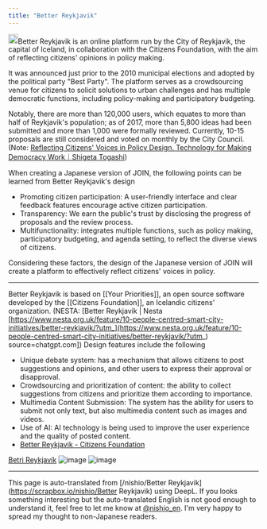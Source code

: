 ```yaml
---
title: "Better Reykjavik"
---
```


<img src='https://scrapbox.io/api/pages/nishio-en/GPT/icon' alt='GPT.icon' height="19.5"/>Better Reykjavik is an online platform run by the City of Reykjavik, the capital of Iceland, in collaboration with the Citizens Foundation, with the aim of reflecting citizens' opinions in policy making.

It was announced just prior to the 2010 municipal elections and adopted by the political party "Best Party". The platform serves as a crowdsourcing venue for citizens to solicit solutions to urban challenges and has multiple democratic functions, including policy-making and participatory budgeting.

Notably, there are more than 120,000 users, which equates to more than half of Reykjavik's population; as of 2017, more than 5,800 ideas had been submitted and more than 1,000 were formally reviewed. Currently, 10-15 proposals are still considered and voted on monthly by the City Council.
(Note: [Reflecting Citizens' Voices in Policy Design. Technology for Making Democracy Work｜Shigeta Togashi](https://note.com/siarrot/n/n21d1b86cd2e5?utm_source=chatgpt.com))

When creating a Japanese version of JOIN, the following points can be learned from Better Reykjavik's design
- Promoting citizen participation: A user-friendly interface and clear feedback features encourage active citizen participation.
- Transparency: We earn the public's trust by disclosing the progress of proposals and the review process.
- Multifunctionality: integrates multiple functions, such as policy making, participatory budgeting, and agenda setting, to reflect the diverse views of citizens.

Considering these factors, the design of the Japanese version of JOIN will create a platform to effectively reflect citizens' voices in policy.

---
Better Reykjavik is based on [[Your Priorities]], an open source software developed by the [[Citizens Foundation]], an Icelandic citizens' organization. (NESTA: [Better Reykjavik | Nesta [https://www.nesta.org.uk/feature/10-people-centred-smart-city-initiatives/better-reykjavik/?utm_](https://www.nesta.org.uk/feature/10-people-centred-smart-city-initiatives/better-reykjavik/?utm_) source=chatgpt.com])
Design features include the following
- Unique debate system: has a mechanism that allows citizens to post suggestions and opinions, and other users to express their approval or disapproval.
- Crowdsourcing and prioritization of content: the ability to collect suggestions from citizens and prioritize them according to importance.
- Multimedia Content Submission: The system has the ability for users to submit not only text, but also multimedia content such as images and videos.
- Use of AI: AI technology is being used to improve the user experience and the quality of posted content.
- [Better Reykjavik - Citizens Foundation](https://www.citizens.is/portfolio_page/better_reykjavik/?utm_source=chatgpt.com)

[Betri Reykjavík](https://betrireykjavik.is/domain/1)
![image](https://gyazo.com/c6cc2fbdb4a37bd55f03fe12dbb09842/thumb/1000)
![image](https://gyazo.com/72a59052b1200880e24d52f7a4fe9c4e/thumb/1000)

---
This page is auto-translated from [/nishio/Better Reykjavik](https://scrapbox.io/nishio/Better Reykjavik) using DeepL. If you looks something interesting but the auto-translated English is not good enough to understand it, feel free to let me know at [@nishio_en](https://twitter.com/nishio_en). I'm very happy to spread my thought to non-Japanese readers.